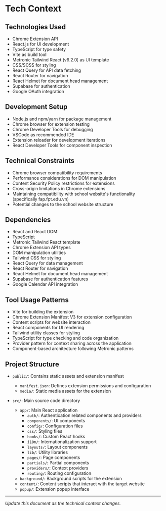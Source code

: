 # Tech Context

## Technologies Used
- Chrome Extension API
- React.js for UI development
- TypeScript for type safety
- Vite as build tool
- Metronic Tailwind React (v9.2.0) as UI template
- CSS/SCSS for styling
- React Query for API data fetching
- React Router for navigation
- React Helmet for document head management
- Supabase for authentication
- Google OAuth integration

## Development Setup
- Node.js and npm/yarn for package management
- Chrome browser for extension testing
- Chrome Developer Tools for debugging
- VSCode as recommended IDE
- Extension reloader for development iterations
- React Developer Tools for component inspection

## Technical Constraints
- Chrome browser compatibility requirements
- Performance considerations for DOM manipulation
- Content Security Policy restrictions for extensions
- Cross-origin limitations in Chrome extensions
- Maintaining compatibility with school website's functionality (specifically fap.fpt.edu.vn)
- Potential changes to the school website structure

## Dependencies
- React and React DOM
- TypeScript
- Metronic Tailwind React template
- Chrome Extension API types
- DOM manipulation utilities
- Tailwind CSS for styling
- React Query for data management
- React Router for navigation
- React Helmet for document head management
- Supabase for authentication features
- Google Calendar API integration

## Tool Usage Patterns
- Vite for building the extension
- Chrome Extension Manifest V3 for extension configuration
- Content scripts for website interaction
- React components for UI rendering
- Tailwind utility classes for styling
- TypeScript for type checking and code organization
- Provider pattern for context sharing across the application
- Component-based architecture following Metronic patterns

## Project Structure
- `public/`: Contains static assets and extension manifest
  - `manifest.json`: Defines extension permissions and configuration
  - `media/`: Static media assets for the extension
  
- `src/`: Main source code directory
  - `app/`: Main React application
    - `auth/`: Authentication related components and providers
    - `components/`: UI components 
    - `config/`: Configuration files
    - `css/`: Styling files
    - `hooks/`: Custom React hooks
    - `i18n/`: Internationalization support
    - `layouts/`: Layout components
    - `lib/`: Utility libraries
    - `pages/`: Page components
    - `partials/`: Partial components
    - `providers/`: Context providers
    - `routing/`: Routing configuration
  - `background/`: Background scripts for the extension
  - `content/`: Content scripts that interact with the target website
  - `popup/`: Extension popup interface

---
*Update this document as the technical context changes.* 